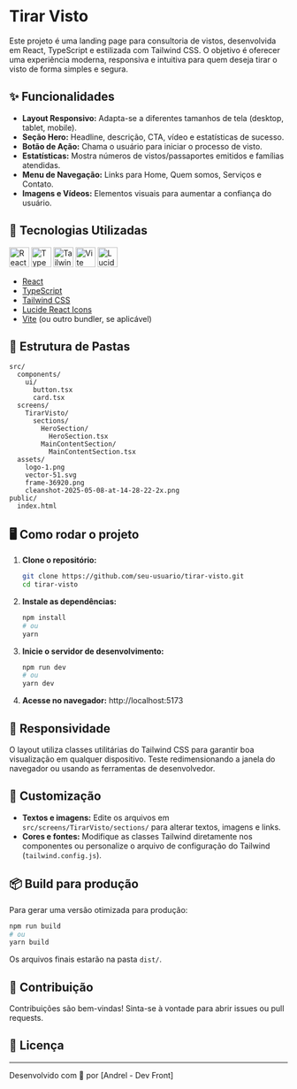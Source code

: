 # Tirar Visto

Este projeto é uma landing page para consultoria de vistos, desenvolvida em React, TypeScript e estilizada com Tailwind CSS. O objetivo é oferecer uma experiência moderna, responsiva e intuitiva para quem deseja tirar o visto de forma simples e segura.

## ✨ Funcionalidades

- **Layout Responsivo:** Adapta-se a diferentes tamanhos de tela (desktop, tablet, mobile).
- **Seção Hero:** Headline, descrição, CTA, vídeo e estatísticas de sucesso.
- **Botão de Ação:** Chama o usuário para iniciar o processo de visto.
- **Estatísticas:** Mostra números de vistos/passaportes emitidos e famílias atendidas.
- **Menu de Navegação:** Links para Home, Quem somos, Serviços e Contato.
- **Imagens e Vídeos:** Elementos visuais para aumentar a confiança do usuário.

## 🚀 Tecnologias Utilizadas

<p align="left">
  <img src="https://cdn.jsdelivr.net/gh/devicons/devicon/icons/react/react-original.svg" alt="React" width="36" height="36"/>
  <img src="https://cdn.jsdelivr.net/gh/devicons/devicon/icons/typescript/typescript-original.svg" alt="TypeScript" width="36" height="36"/>
  <img src="https://cdn.jsdelivr.net/gh/devicons/devicon/icons/tailwindcss/tailwindcss-plain.svg" alt="Tailwind CSS" width="36" height="36"/>
  <img src="https://vitejs.dev/logo.svg" alt="Vite" width="36" height="36"/>
  <img src="https://lucide.dev/logo.svg" alt="Lucide Icons" width="36" height="36"/>
</p>

- [React](https://react.dev/)
- [TypeScript](https://www.typescriptlang.org/)
- [Tailwind CSS](https://tailwindcss.com/)
- [Lucide React Icons](https://lucide.dev/)
- [Vite](https://vitejs.dev/) (ou outro bundler, se aplicável)

## 📁 Estrutura de Pastas

```
src/
  components/
    ui/
      button.tsx
      card.tsx
  screens/
    TirarVisto/
      sections/
        HeroSection/
          HeroSection.tsx
        MainContentSection/
          MainContentSection.tsx
  assets/
    logo-1.png
    vector-51.svg
    frame-36920.png
    cleanshot-2025-05-08-at-14-28-22-2x.png
public/
  index.html
```

## 🖥️ Como rodar o projeto

1. **Clone o repositório:**

   ```bash
   git clone https://github.com/seu-usuario/tirar-visto.git
   cd tirar-visto
   ```

2. **Instale as dependências:**

   ```bash
   npm install
   # ou
   yarn
   ```

3. **Inicie o servidor de desenvolvimento:**

   ```bash
   npm run dev
   # ou
   yarn dev
   ```

4. **Acesse no navegador:**
   http://localhost:5173

## 📱 Responsividade

O layout utiliza classes utilitárias do Tailwind CSS para garantir boa visualização em qualquer dispositivo. Teste redimensionando a janela do navegador ou usando as ferramentas de desenvolvedor.

## 📝 Customização

- **Textos e imagens:** Edite os arquivos em `src/screens/TirarVisto/sections/` para alterar textos, imagens e links.
- **Cores e fontes:** Modifique as classes Tailwind diretamente nos componentes ou personalize o arquivo de configuração do Tailwind (`tailwind.config.js`).

## 📦 Build para produção

Para gerar uma versão otimizada para produção:

```bash
npm run build
# ou
yarn build
```

Os arquivos finais estarão na pasta `dist/`.

## 🤝 Contribuição

Contribuições são bem-vindas! Sinta-se à vontade para abrir issues ou pull requests.

## 📄 Licença

---

Desenvolvido com 💙 por [Andrel - Dev Front]
